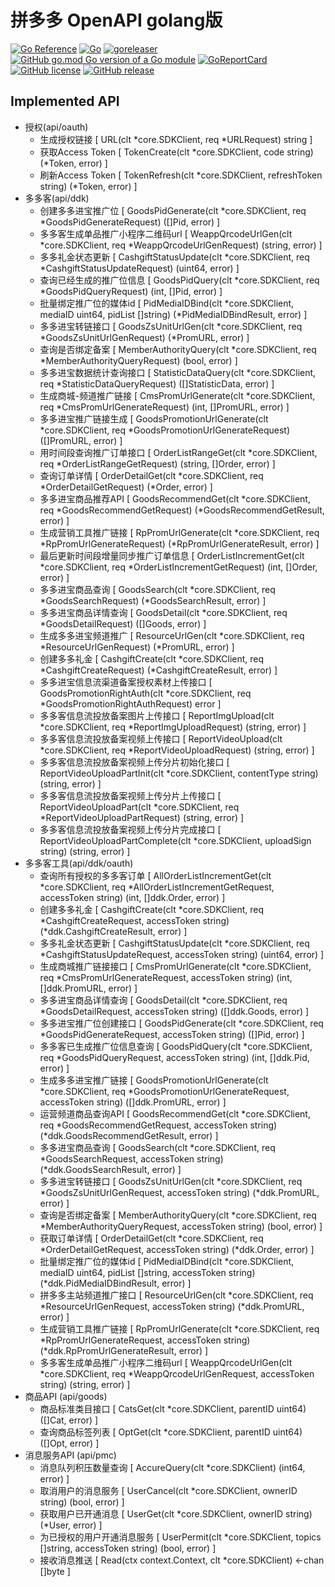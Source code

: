 # 拼多多 OpenAPI golang版

[![Go Reference](https://pkg.go.dev/badge/github.com/bububa/openpdd.svg)](https://pkg.go.dev/github.com/bububa/openpdd)
[![Go](https://github.com/bububa/openpdd/actions/workflows/go.yml/badge.svg)](https://github.com/bububa/openpdd/actions/workflows/go.yml)
[![goreleaser](https://github.com/bububa/openpdd/actions/workflows/goreleaser.yml/badge.svg)](https://github.com/bububa/openpdd/actions/workflows/goreleaser.yml)
[![GitHub go.mod Go version of a Go module](https://img.shields.io/github/go-mod/go-version/bububa/openpdd.svg)](https://github.com/bububa/openpdd)
[![GoReportCard](https://goreportcard.com/badge/github.com/bububa/openpdd)](https://goreportcard.com/report/github.com/bububa/openpdd)
[![GitHub license](https://img.shields.io/github/license/bububa/openpdd.svg)](https://github.com/bububa/openpdd/blob/master/LICENSE)
[![GitHub release](https://img.shields.io/github/release/bububa/openpdd.svg)](https://GitHub.com/bububa/openpdd/releases/)


## Implemented API

- 授权(api/oauth)
  - 生成授权链接 [ URL(clt *core.SDKClient, req *URLRequest) string ]
  - 获取Access Token [ TokenCreate(clt *core.SDKClient, code string) (*Token, error) ]
  - 刷新Access Token [ TokenRefresh(clt *core.SDKClient, refreshToken string) (*Token, error) ]
- 多多客(api/ddk)
  - 创建多多进宝推广位 [ GoodsPidGenerate(clt *core.SDKClient, req *GoodsPidGenerateRequest) ([]Pid, error) ]
  - 多多客生成单品推广小程序二维码url [ WeappQrcodeUrlGen(clt *core.SDKClient, req *WeappQrcodeUrlGenRequest) (string, error) ]
  - 多多礼金状态更新 [ CashgiftStatusUpdate(clt *core.SDKClient, req *CashgiftStatusUpdateRequest) (uint64, error) ]
  - 查询已经生成的推广位信息 [ GoodsPidQuery(clt *core.SDKClient, req *GoodsPidQueryRequest) (int, []Pid, error) ]
  - 批量绑定推广位的媒体id [ PidMediaIDBind(clt *core.SDKClient, mediaID uint64, pidList []string) (*PidMediaIDBindResult, error) ]
  - 多多进宝转链接口 [ GoodsZsUnitUrlGen(clt *core.SDKClient, req *GoodsZsUnitUrlGenRequest) (*PromURL, error) ]
  - 查询是否绑定备案 [ MemberAuthorityQuery(clt *core.SDKClient, req *MemberAuthorityQueryRequest) (bool, error) ]
  - 多多进宝数据统计查询接口 [ StatisticDataQuery(clt *core.SDKClient, req *StatisticDataQueryRequest) ([]StatisticData, error) ]
  - 生成商城-频道推广链接 [ CmsPromUrlGenerate(clt *core.SDKClient, req *CmsPromUrlGenerateRequest) (int, []PromURL, error) ]
  - 多多进宝推广链接生成 [ GoodsPromotionUrlGenerate(clt *core.SDKClient, req *GoodsPromotionUrlGenerateRequest) ([]PromURL, error) ]
  - 用时间段查询推广订单接口 [ OrderListRangeGet(clt *core.SDKClient, req *OrderListRangeGetRequest) (string, []Order, error) ]
  - 查询订单详情 [ OrderDetailGet(clt *core.SDKClient, req *OrderDetailGetRequest) (*Order, error) ]
  - 多多进宝商品推荐API [ GoodsRecommendGet(clt *core.SDKClient, req *GoodsRecommendGetRequest) (*GoodsRecommendGetResult, error) ]
  - 生成营销工具推广链接 [ RpPromUrlGenerate(clt *core.SDKClient, req *RpPromUrlGenerateRequest) (*RpPromUrlGenerateResult, error) ]
  - 最后更新时间段增量同步推广订单信息 [ OrderListIncrementGet(clt *core.SDKClient, req *OrderListIncrementGetRequest) (int, []Order, error) ]
  - 多多进宝商品查询 [ GoodsSearch(clt *core.SDKClient, req *GoodsSearchRequest) (*GoodsSearchResult, error) ]
  - 多多进宝商品详情查询 [ GoodsDetail(clt *core.SDKClient, req *GoodsDetailRequest) ([]Goods, error) ]
  - 生成多多进宝频道推广 [ ResourceUrlGen(clt *core.SDKClient, req *ResourceUrlGenRequest) (*PromURL, error) ]
  - 创建多多礼金 [ CashgiftCreate(clt *core.SDKClient, req *CashgiftCreateRequest) (*CashgiftCreateResult, error) ]
  - 多多进宝信息流渠道备案授权素材上传接口 [ GoodsPromotionRightAuth(clt *core.SDKClient, req *GoodsPromotionRightAuthRequest) error ]
  - 多多客信息流投放备案图片上传接口 [ ReportImgUpload(clt *core.SDKClient, req *ReportImgUploadRequest) (string, error) ]
  - 多多客信息流投放备案视频上传接口 [ ReportVideoUpload(clt *core.SDKClient, req *ReportVideoUploadRequest) (string, error) ]
  - 多多客信息流投放备案视频上传分片初始化接口 [ ReportVideoUploadPartInit(clt *core.SDKClient, contentType string) (string, error) ]
  - 多多客信息流投放备案视频上传分片上传接口 [ ReportVideoUploadPart(clt *core.SDKClient, req *ReportVideoUploadPartRequest) (string, error) ]
  - 多多客信息流投放备案视频上传分片完成接口 [ ReportVideoUploadPartComplete(clt *core.SDKClient, uploadSign string) (string, error) ]
- 多多客工具(api/ddk/oauth)
  - 查询所有授权的多多客订单 [ AllOrderListIncrementGet(clt *core.SDKClient, req *AllOrderListIncrementGetRequest, accessToken string) (int, []ddk.Order, error) ]
  - 创建多多礼金 [ CashgiftCreate(clt *core.SDKClient, req *CashgiftCreateRequest, accessToken string) (*ddk.CashgiftCreateResult, error) ]
  - 多多礼金状态更新 [ CashgiftStatusUpdate(clt *core.SDKClient, req *CashgiftStatusUpdateRequest, accessToken string) (uint64, error) ]
  - 生成商城推广链接接口 [ CmsPromUrlGenerate(clt *core.SDKClient, req *CmsPromUrlGenerateRequest, accessToken string) (int, []ddk.PromURL, error) ]
  - 多多进宝商品详情查询 [ GoodsDetail(clt *core.SDKClient, req *GoodsDetailRequest, accessToken string) ([]ddk.Goods, error) ]
  - 多多进宝推广位创建接口 [ GoodsPidGenerate(clt *core.SDKClient, req *GoodsPidGenerateRequest, accessToken string) ([]Pid, error) ]
  - 多多客已生成推广位信息查询 [ GoodsPidQuery(clt *core.SDKClient, req *GoodsPidQueryRequest, accessToken string) (int, []ddk.Pid, error) ]
  - 生成多多进宝推广链接 [ GoodsPromotionUrlGenerate(clt *core.SDKClient, req *GoodsPromotionUrlGenerateRequest, accessToken string) ([]ddk.PromURL, error) ]
  - 运营频道商品查询API [ GoodsRecommendGet(clt *core.SDKClient, req *GoodsRecommendGetRequest, accessToken string) (*ddk.GoodsRecommendGetResult, error) ]
  - 多多进宝商品查询 [ GoodsSearch(clt *core.SDKClient, req *GoodsSearchRequest, accessToken string) (*ddk.GoodsSearchResult, error) ]
  - 多多进宝转链接口 [ GoodsZsUnitUrlGen(clt *core.SDKClient, req *GoodsZsUnitUrlGenRequest, accessToken string) (*ddk.PromURL, error) ]
  - 查询是否绑定备案 [ MemberAuthorityQuery(clt *core.SDKClient, req *MemberAuthorityQueryRequest, accessToken string) (bool, error) ]
  - 获取订单详情 [ OrderDetailGet(clt *core.SDKClient, req *OrderDetailGetRequest, accessToken string) (*ddk.Order, error) ]
  - 批量绑定推广位的媒体id [ PidMediaIDBind(clt *core.SDKClient, mediaID uint64, pidList []string, accessToken string) (*ddk.PidMediaIDBindResult, error) ]
  - 拼多多主站频道推广接口 [ ResourceUrlGen(clt *core.SDKClient, req *ResourceUrlGenRequest, accessToken string) (*ddk.PromURL, error) ]
  - 生成营销工具推广链接 [ RpPromUrlGenerate(clt *core.SDKClient, req *RpPromUrlGenerateRequest, accessToken string) (*ddk.RpPromUrlGenerateResult, error) ]
  - 多多客生成单品推广小程序二维码url [ WeappQrcodeUrlGen(clt *core.SDKClient, req *WeappQrcodeUrlGenRequest, accessToken string) (string, error) ]
- 商品API (api/goods)
  - 商品标准类目接口 [ CatsGet(clt *core.SDKClient, parentID uint64) ([]Cat, error) ]
  - 查询商品标签列表 [ OptGet(clt *core.SDKClient, parentID uint64) ([]Opt, error) ]
- 消息服务API (api/pmc)
  - 消息队列积压数量查询 [ AccureQuery(clt *core.SDKClient) (int64, error) ]
  - 取消用户的消息服务 [ UserCancel(clt *core.SDKClient, ownerID string) (bool, error) ]
  - 获取用户已开通消息 [ UserGet(clt *core.SDKClient, ownerID string) (*User, error) ]
  - 为已授权的用户开通消息服务 [ UserPermit(clt *core.SDKClient, topics []string, accessToken string) (bool, error) ]
  - 接收消息推送 [ Read(ctx context.Context, clt *core.SDKClient) <-chan []byte ]
